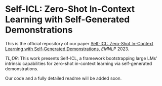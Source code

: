 # Self-ICL: Zero-Shot In-Context Learning with Self-Generated Demonstrations

This is the official repository of our paper [Self-ICL: Zero-Shot In-Context Learning with Self-Generated Demonstrations](https://arxiv.org/pdf/2305.15035.pdf), *EMNLP* 2023.

*TL;DR*: This work presents Self-ICL, a framework bootstrapping large LMs' intrinsic capabilities for zero-shot in-context learning via self-generated demonstrations.

Our code and a fully detailed readme will be added soon.
